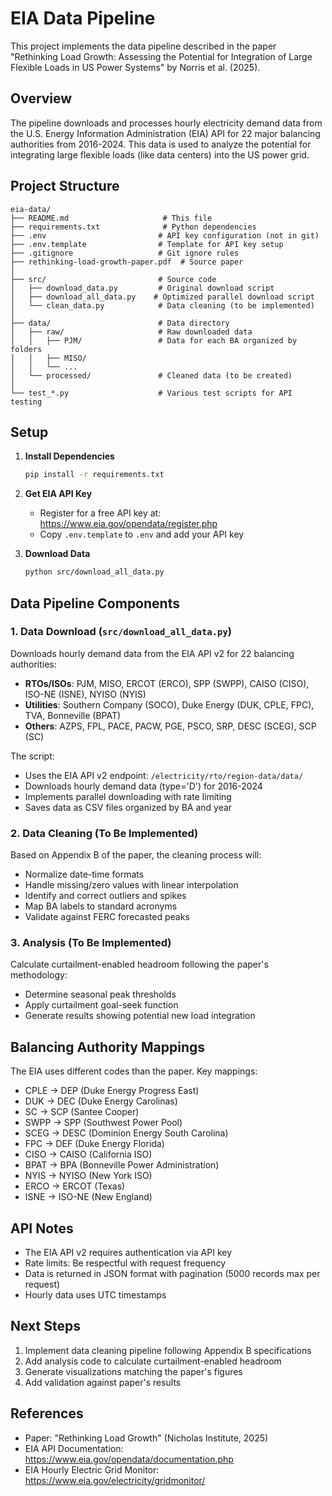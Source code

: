 # EIA Data Pipeline

This project implements the data pipeline described in the paper "Rethinking Load Growth: Assessing the Potential for Integration of Large Flexible Loads in US Power Systems" by Norris et al. (2025).

## Overview

The pipeline downloads and processes hourly electricity demand data from the U.S. Energy Information Administration (EIA) API for 22 major balancing authorities from 2016-2024. This data is used to analyze the potential for integrating large flexible loads (like data centers) into the US power grid.

## Project Structure

```
eia-data/
├── README.md                     # This file
├── requirements.txt              # Python dependencies
├── .env                         # API key configuration (not in git)
├── .env.template                # Template for API key setup
├── .gitignore                   # Git ignore rules
├── rethinking-load-growth-paper.pdf  # Source paper
│
├── src/                         # Source code
│   ├── download_data.py         # Original download script
│   ├── download_all_data.py    # Optimized parallel download script
│   └── clean_data.py            # Data cleaning (to be implemented)
│
├── data/                        # Data directory
│   ├── raw/                     # Raw downloaded data
│   │   ├── PJM/                 # Data for each BA organized by folders
│   │   ├── MISO/
│   │   └── ...
│   └── processed/               # Cleaned data (to be created)
│
└── test_*.py                    # Various test scripts for API testing
```

## Setup

1. **Install Dependencies**
   ```bash
   pip install -r requirements.txt
   ```

2. **Get EIA API Key**
   - Register for a free API key at: https://www.eia.gov/opendata/register.php
   - Copy `.env.template` to `.env` and add your API key

3. **Download Data**
   ```bash
   python src/download_all_data.py
   ```

## Data Pipeline Components

### 1. Data Download (`src/download_all_data.py`)

Downloads hourly demand data from the EIA API v2 for 22 balancing authorities:
- **RTOs/ISOs**: PJM, MISO, ERCOT (ERCO), SPP (SWPP), CAISO (CISO), ISO-NE (ISNE), NYISO (NYIS)
- **Utilities**: Southern Company (SOCO), Duke Energy (DUK, CPLE, FPC), TVA, Bonneville (BPAT)
- **Others**: AZPS, FPL, PACE, PACW, PGE, PSCO, SRP, DESC (SCEG), SCP (SC)

The script:
- Uses the EIA API v2 endpoint: `/electricity/rto/region-data/data/`
- Downloads hourly demand data (type='D') for 2016-2024
- Implements parallel downloading with rate limiting
- Saves data as CSV files organized by BA and year

### 2. Data Cleaning (To Be Implemented)

Based on Appendix B of the paper, the cleaning process will:
- Normalize date-time formats
- Handle missing/zero values with linear interpolation
- Identify and correct outliers and spikes
- Map BA labels to standard acronyms
- Validate against FERC forecasted peaks

### 3. Analysis (To Be Implemented)

Calculate curtailment-enabled headroom following the paper's methodology:
- Determine seasonal peak thresholds
- Apply curtailment goal-seek function
- Generate results showing potential new load integration

## Balancing Authority Mappings

The EIA uses different codes than the paper. Key mappings:
- CPLE → DEP (Duke Energy Progress East)
- DUK → DEC (Duke Energy Carolinas)
- SC → SCP (Santee Cooper)
- SWPP → SPP (Southwest Power Pool)
- SCEG → DESC (Dominion Energy South Carolina)
- FPC → DEF (Duke Energy Florida)
- CISO → CAISO (California ISO)
- BPAT → BPA (Bonneville Power Administration)
- NYIS → NYISO (New York ISO)
- ERCO → ERCOT (Texas)
- ISNE → ISO-NE (New England)

## API Notes

- The EIA API v2 requires authentication via API key
- Rate limits: Be respectful with request frequency
- Data is returned in JSON format with pagination (5000 records max per request)
- Hourly data uses UTC timestamps

## Next Steps

1. Implement data cleaning pipeline following Appendix B specifications
2. Add analysis code to calculate curtailment-enabled headroom
3. Generate visualizations matching the paper's figures
4. Add validation against paper's results

## References

- Paper: "Rethinking Load Growth" (Nicholas Institute, 2025)
- EIA API Documentation: https://www.eia.gov/opendata/documentation.php
- EIA Hourly Electric Grid Monitor: https://www.eia.gov/electricity/gridmonitor/